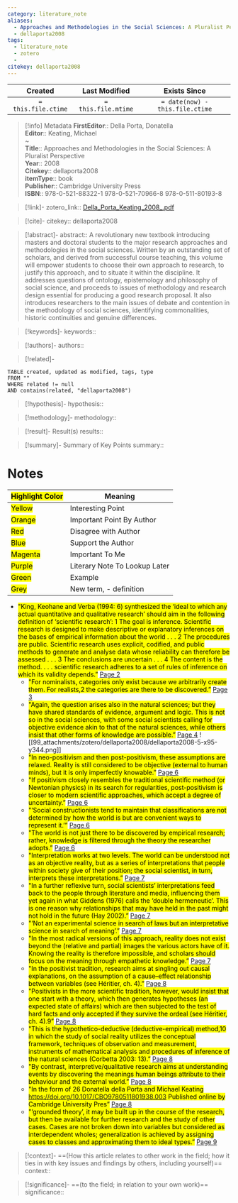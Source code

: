 ```yaml
---
category: literature_note
aliases: 
  - Approaches and Methodologies in the Social Sciences: A Pluralist Perspective
  - dellaporta2008
tags:
  - literature_note
  - zotero
  - 
citekey: dellaporta2008
---
```


|       Created       |    Last Modified    |          Exists Since           |
| :-----------------: | :-----------------: | :-----------------------------: |
| `= this.file.ctime` | `= this.file.mtime` | `= date(now) - this.file.ctime` |
>[!info] Metadata
> **FirstEditor**:: Della Porta, Donatella  
> **Editor**:: Keating, Michael  
~    
> **Title**:: Approaches and Methodologies in the Social Sciences: A Pluralist Perspective  
> **Year**:: 2008   
> **Citekey**:: dellaporta2008  
> **itemType**:: book  
> **Publisher**:: Cambridge University Press  
> **ISBN**:: 978-0-521-88322-1 978-0-521-70966-8 978-0-511-80193-8    

> [!link]-
> zotero_link:: [Della_Porta_Keating_2008_.pdf](zotero://select/library/items/WCKILV8Z)

> [!cite]-
> citekey:: dellaporta2008

> [!abstract]-
> abstract:: A revolutionary new textbook introducing masters and doctoral students to the major research approaches and methodologies in the social sciences. Written by an outstanding set of scholars, and derived from successful course teaching, this volume will empower students to choose their own approach to research, to justify this approach, and to situate it within the discipline. It addresses questions of ontology, epistemology and philosophy of social science, and proceeds to issues of methodology and research design essential for producing a good research proposal. It also introduces researchers to the main issues of debate and contention in the methodology of social sciences, identifying commonalities, historic continuities and genuine differences.

> [!keywords]-
> keywords:: 

> [!authors]-
> authors:: 

> [!related]-

```dataview
TABLE created, updated as modified, tags, type
FROM ""
WHERE related != null
AND contains(related, "dellaporta2008")
```

> [!hypothesis]-
> hypothesis:: 

> [!methodology]- 
> methodology:: 

> [!result]- Result(s) 
> results::

> [!summary]- Summary of Key Points
> summary:: 

# Notes

| <mark class="hltr-grey">Highlight Color</mark> | Meaning                       |
| ---------------------------------------------- | ----------------------------- |
| <mark class="hltr-yellow">Yellow</mark>        | Interesting Point             |
| <mark class="hltr-orange">Orange</mark>        | Important Point By Author     |
| <mark class="hltr-red">Red</mark>              | Disagree with Author          |
| <mark class="hltr-blue">Blue</mark>            | Support the Author            |
| <mark class="hltr-magenta">Magenta</mark>      | Important To Me               |
| <mark class="hltr-purple">Purple</mark>        | Literary Note To Lookup Later |
| <mark class="hltr-green">Green</mark>          | Example                       |
| <mark class="hltr-grey">Grey</mark>            | New term, - definition        |

- <mark class="hltr-yellow">"King, Keohane and Verba (1994: 6) synthesized the ‘ideal to which any actual quantitative and qualitative research’ should aim in the following definition of ‘scientific research’: 1 The goal is inference. Scientific research is designed to make descriptive or explanatory inferences on the bases of empirical information about the world . . . 2 The procedures are public. Scientific research uses explicit, codified, and public methods to generate and analyse data whose reliability can therefore be assessed . . . 3 The conclusions are uncertain . . . 4 The content is the method. . . . scientific research adheres to a set of rules of inference on which its validity depends.”</mark> [Page 2](zotero://open-pdf/library/items/WCKILV8Z?page=2&annotation=V993KXFM) 
	- <mark class="hltr-orange">"For nominalists, categories only exist because we arbitrarily create them. For realists,2 the categories are there to be discovered.”</mark> [Page 3](zotero://open-pdf/library/items/WCKILV8Z?page=3&annotation=KWNWFTFA) 
	- <mark class="hltr-yellow">"Again, the question arises also in the natural sciences; but they have shared standards of evidence, argument and logic. This is not so in the social sciences, with some social scientists calling for objective evidence akin to that of the natural sciences, while others insist that other forms of knowledge are possible.”</mark> [Page 4](zotero://open-pdf/library/items/WCKILV8Z?page=4&annotation=S9N5DFXI) 
	![[99_attachments/zotero/dellaporta2008/dellaporta2008-5-x95-y344.png]] 
	- <mark class="hltr-yellow">"In neo-positivism and then post-positivism, these assumptions are relaxed. Reality is still considered to be objective (external to human minds), but it is only imperfectly knowable.”</mark> [Page 6](zotero://open-pdf/library/items/WCKILV8Z?page=6&annotation=TDGC56BS) 
	- <mark class="hltr-yellow">"If positivism closely resembles the traditional scientific method (or Newtonian physics) in its search for regularities, post-positivism is closer to modern scientific approaches, which accept a degree of uncertainty.”</mark> [Page 6](zotero://open-pdf/library/items/WCKILV8Z?page=6&annotation=CI4INANZ) 
	- <mark class="hltr-yellow">"‘Social constructionists tend to maintain that classifications are not determined by how the world is but are convenient ways to represent it.’”</mark> [Page 6](zotero://open-pdf/library/items/WCKILV8Z?page=6&annotation=FGRMNLPH) 
	- <mark class="hltr-orange">"The world is not just there to be discovered by empirical research; rather, knowledge is filtered through the theory the researcher adopts.”</mark> [Page 6](zotero://open-pdf/library/items/WCKILV8Z?page=6&annotation=FPYLDA9N) 
	- <mark class="hltr-orange">"Interpretation works at two levels. The world can be understood not as an objective reality, but as a series of interpretations that people within society give of their position; the social scientist, in turn, interprets these interpretations.”</mark> [Page 7](zotero://open-pdf/library/items/WCKILV8Z?page=7&annotation=3B54SBT4) 
	- <mark class="hltr-orange">"In a further reflexive turn, social scientists’ interpretations feed back to the people through literature and media, influencing them yet again in what Giddens (1976) calls the ‘double hermeneutic’. This is one reason why relationships that may have held in the past might not hold in the future (Hay 2002).”</mark> [Page 7](zotero://open-pdf/library/items/WCKILV8Z?page=7&annotation=U24GWSUT) 
	- <mark class="hltr-yellow">"‘Not an experimental science in search of laws but an interpretative science in search of meaning’.”</mark> [Page 7](zotero://open-pdf/library/items/WCKILV8Z?page=7&annotation=4EVF6F8W) 
	- <mark class="hltr-orange">"In the most radical versions of this approach, reality does not exist beyond the (relative and partial) images the various actors have of it. Knowing the reality is therefore impossible, and scholars should focus on the meaning through empathetic knowledge.”</mark> [Page 7](zotero://open-pdf/library/items/WCKILV8Z?page=7&annotation=NM599EE5) 
	- <mark class="hltr-yellow">"In the positivist tradition, research aims at singling out causal explanations, on the assumption of a cause–effect relationship between variables (see Héritier, ch. 4).”</mark> [Page 8](zotero://open-pdf/library/items/WCKILV8Z?page=8&annotation=NKL743TC) 
	- <mark class="hltr-orange">"Positivists in the more scientific tradition, however, would insist that one start with a theory, which then generates hypotheses (an expected state of affairs) which are then subjected to the test of hard facts and only accepted if they survive the ordeal (see Héritier, ch. 4).9”</mark> [Page 8](zotero://open-pdf/library/items/WCKILV8Z?page=8&annotation=FFT65W24) 
	- <mark class="hltr-gray">"This is the hypothetico-deductive (deductive-empirical) method,10 in which the study of social reality utilizes the conceptual framework, techniques of observation and measurement, instruments of mathematical analysis and procedures of inference of the natural sciences (Corbetta 2003: 13).”</mark> [Page 8](zotero://open-pdf/library/items/WCKILV8Z?page=8&annotation=HZCCG38X) 
	- <mark class="hltr-orange">"By contrast, interpretive/qualitative research aims at understanding events by discovering the meanings human beings attribute to their behaviour and the external world.”</mark> [Page 8](zotero://open-pdf/library/items/WCKILV8Z?page=8&annotation=UKH6K9W3) 
	- <mark class="hltr-orange">"In the form of 26 Donatella della Porta and Michael Keating https://doi.org/10.1017/CBO9780511801938.003 Published online by Cambridge University Pres”</mark> [Page 8](zotero://open-pdf/library/items/WCKILV8Z?page=8&annotation=PBIF2XM9) 
	- <mark class="hltr-orange">"‘grounded theory’, it may be built up in the course of the research, but then be available for further research and the study of other cases. Cases are not broken down into variables but considered as interdependent wholes; generalization is achieved by assigning cases to classes and approximating them to ideal types.”</mark> [Page 9](zotero://open-pdf/library/items/WCKILV8Z?page=9&annotation=2GVUB9YT) 

> [!context]-
> ==(How this article relates to other work in the field; how it ties in with key issues and findings by others, including yourself)==
> context:: 

> [!significance]-
> ==(to the field; in relation to your own work)==
> significance:: 